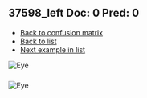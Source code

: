## 37598_left Doc: 0 Pred: 0
- [Back to confusion matrix](https://github.com/juliandewit/kaggle_retinopathy/blob/master/matrix.md)
- [Back to list](https://github.com/juliandewit/kaggle_retinopathy/blob/master/lists/00/list.md)
- [Next example in list](https://github.com/juliandewit/kaggle_retinopathy/blob/master/lists/00/37/37599_left.md)

![Eye](https://retinopaty.blob.core.windows.net/size1024/37598_left_0.jpeg)

### 

![Eye]()

